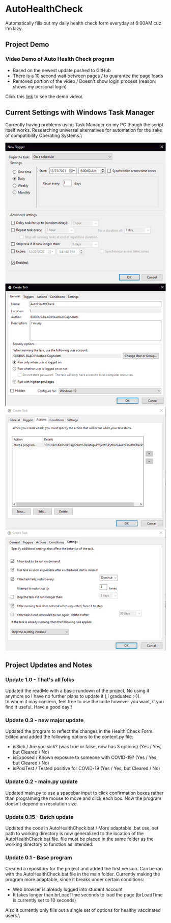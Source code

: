# AutoHealthCheck
Automatically fills out my daily health check form everyday at 6:00AM cuz I'm lazy.

## Project Demo
### Video Demo of Auto Health Check program
- Based on the newest update pushed to GitHub
- There is a 10 second wait between pages / to guarantee the page loads
- Removed portion of the video / Doesn't show login process (reason: shows my personal login)

Click this [link](https://drive.google.com/file/d/1McqQkN6Fxn-3s-xlloSWTLi9FNAxm2XY/view) to see the demo video\

## Current Settings with Windows Task Manager

Currently having problems using Task Manager on my PC though the script itself works. Researching universal alternatives for automation for the sake of compatibility Operating Systems.\

![p1](img-preview/preview1.png)
![p2](img-preview/preview2.png)
![p3](img-preview/preview3.png)
![p4](img-preview/preview4.png)

## Project Updates and Notes
### Update 1.0 - That's all folks
Updated the readMe with a basic rundown of the project, No using it anymore so I have no further plans to update it (,I graduated :-)).\
to whom it may concern, feel free to use the code however you want, if you find it useful. Have a good day!!

### Update 0.3 - new major update 
Updated the program to reflect the changes in the Health Check Form. Edited and added the following options to the content.py file: 
- isSick / Are you sick? (was true or false, now has 3 options) (Yes / Yes, but Cleared / No)
- isExposed / Known exposure to someone with COVID-19? (Yes / Yes, but Cleared / No)
- isPosiTest / Tested positive for COVID-19 (Yes / Yes, but Cleared / No) 

### Update 0.2 - main.py update
Updated main.py to use a spacebar input to click confirmation boxes rather than programing the mouse to move and click each box. Now the program doesn't depend on resolution size.

### Update 0.15 - Batch update
Updated the code in AutoHealthCheck.bat / More adaptable .bat use, set path to working directory is now generalized to the location of the AutoHealthCheck.bat file. file must be placed in the same folder as the working directory to function as intended.

### Update 0.1 - Base program
Created a repository for the project and added the first version. Can be ran with the AutoHealthCheck.bat file in the main folder. Currently making the program more adaptable, since it breaks under certain conditions:
- Web browser is already logged into student account
- It takes longer than brLoadTime seconds to load the page (brLoadTime is currently set to 10 seconds)

Also it currently only fills out a single set of options for healthy vaccinated users.\ 